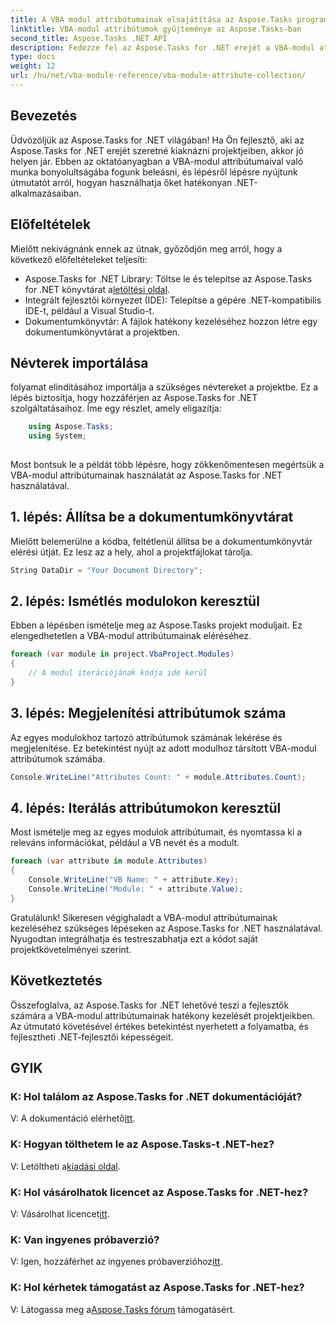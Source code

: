 ```yaml
---
title: A VBA modul attribútumainak elsajátítása az Aspose.Tasks programban
linktitle: VBA-modul attribútumok gyűjteménye az Aspose.Tasks-ban
second_title: Aspose.Tasks .NET API
description: Fedezze fel az Aspose.Tasks for .NET erejét a VBA-modul attribútumainak kezelésében. Fokozza .NET-projektjeit könnyedén. Letöltés most! #Aspose #Tasks #MS Project
type: docs
weight: 12
url: /hu/net/vba-module-reference/vba-module-attribute-collection/
---
```

## Bevezetés
Üdvözöljük az Aspose.Tasks for .NET világában! Ha Ön fejlesztő, aki az Aspose.Tasks for .NET erejét szeretné kiaknázni projektjeiben, akkor jó helyen jár. Ebben az oktatóanyagban a VBA-modul attribútumaival való munka bonyolultságába fogunk beleásni, és lépésről lépésre nyújtunk útmutatót arról, hogyan használhatja őket hatékonyan .NET-alkalmazásaiban.
## Előfeltételek
Mielőtt nekivágnánk ennek az útnak, győződjön meg arról, hogy a következő előfeltételeket teljesíti:
-  Aspose.Tasks for .NET Library: Töltse le és telepítse az Aspose.Tasks for .NET könyvtárat a[letöltési oldal](https://releases.aspose.com/tasks/net/).
- Integrált fejlesztői környezet (IDE): Telepítse a gépére .NET-kompatibilis IDE-t, például a Visual Studio-t.
- Dokumentumkönyvtár: A fájlok hatékony kezeléséhez hozzon létre egy dokumentumkönyvtárat a projektben.
## Névterek importálása
folyamat elindításához importálja a szükséges névtereket a projektbe. Ez a lépés biztosítja, hogy hozzáférjen az Aspose.Tasks for .NET szolgáltatásaihoz. Íme egy részlet, amely eligazítja:
```csharp
    using Aspose.Tasks;
    using System;
    
```
Most bontsuk le a példát több lépésre, hogy zökkenőmentesen megértsük a VBA-modul attribútumainak használatát az Aspose.Tasks for .NET használatával.
## 1. lépés: Állítsa be a dokumentumkönyvtárat
Mielőtt belemerülne a kódba, feltétlenül állítsa be a dokumentumkönyvtár elérési útját. Ez lesz az a hely, ahol a projektfájlokat tárolja.
```csharp
String DataDir = "Your Document Directory";
```
## 2. lépés: Ismétlés modulokon keresztül
Ebben a lépésben ismételje meg az Aspose.Tasks projekt moduljait. Ez elengedhetetlen a VBA-modul attribútumainak eléréséhez.
```csharp
foreach (var module in project.VbaProject.Modules)
{
    // A modul iterációjának kódja ide kerül
}
```
## 3. lépés: Megjelenítési attribútumok száma
Az egyes modulokhoz tartozó attribútumok számának lekérése és megjelenítése. Ez betekintést nyújt az adott modulhoz társított VBA-modul attribútumok számába.
```csharp
Console.WriteLine("Attributes Count: " + module.Attributes.Count);
```
## 4. lépés: Iterálás attribútumokon keresztül
Most ismételje meg az egyes modulok attribútumait, és nyomtassa ki a releváns információkat, például a VB nevét és a modult.
```csharp
foreach (var attribute in module.Attributes)
{
    Console.WriteLine("VB Name: " + attribute.Key);
    Console.WriteLine("Module: " + attribute.Value);
}
```
Gratulálunk! Sikeresen végighaladt a VBA-modul attribútumainak kezeléséhez szükséges lépéseken az Aspose.Tasks for .NET használatával. Nyugodtan integrálhatja és testreszabhatja ezt a kódot saját projektkövetelményei szerint.
## Következtetés
Összefoglalva, az Aspose.Tasks for .NET lehetővé teszi a fejlesztők számára a VBA-modul attribútumainak hatékony kezelését projektjeikben. Az útmutató követésével értékes betekintést nyerhetett a folyamatba, és fejlesztheti .NET-fejlesztői képességeit.
## GYIK
### K: Hol találom az Aspose.Tasks for .NET dokumentációját?
 V: A dokumentáció elérhető[itt](https://reference.aspose.com/tasks/net/).
### K: Hogyan tölthetem le az Aspose.Tasks-t .NET-hez?
 V: Letöltheti a[kiadási oldal](https://releases.aspose.com/tasks/net/).
### K: Hol vásárolhatok licencet az Aspose.Tasks for .NET-hez?
 V: Vásárolhat licencet[itt](https://purchase.aspose.com/buy).
### K: Van ingyenes próbaverzió?
 V: Igen, hozzáférhet az ingyenes próbaverzióhoz[itt](https://releases.aspose.com/).
### K: Hol kérhetek támogatást az Aspose.Tasks for .NET-hez?
 V: Látogassa meg a[Aspose.Tasks fórum](https://forum.aspose.com/c/tasks/15) támogatásért.
